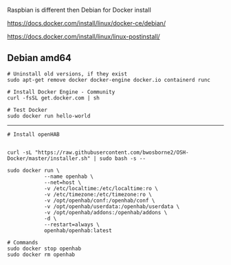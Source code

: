 Raspbian is different then Debian for Docker install

https://docs.docker.com/install/linux/docker-ce/debian/

https://docs.docker.com/install/linux/linux-postinstall/

## Debian amd64
```
# Uninstall old versions, if they exist
sudo apt-get remove docker docker-engine docker.io containerd runc
```

```
# Install Docker Engine - Community
curl -fsSL get.docker.com | sh
```

```
# Test Docker
sudo docker run hello-world
```

---
```
# Install openHAB


curl -sL "https://raw.githubusercontent.com/bwosborne2/OSH-Docker/master/installer.sh" | sudo bash -s --
```

```
sudo docker run \
            --name openhab \
            --net=host \
            -v /etc/localtime:/etc/localtime:ro \
            -v /etc/timezone:/etc/timezone:ro \
            -v /opt/openhab/conf:/openhab/conf \
            -v /opt/openhab/userdata:/openhab/userdata \
            -v /opt/openhab/addons:/openhab/addons \
            -d \
            --restart=always \
            openhab/openhab:latest
```            
```
# Commands
sudo docker stop openhab
sudo docker rm openhab
```
